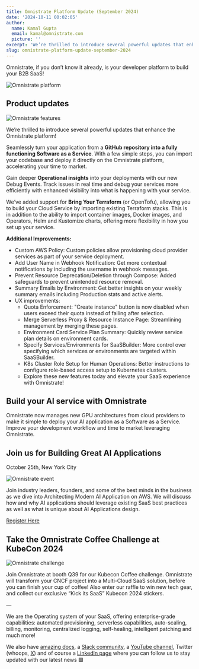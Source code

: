 ```yaml
---
title: Omnistrate Platform Update (September 2024)
date: '2024-10-11 00:02:05'
author:
  name: Kamal Gupta
  email: kamal@omnistrate.com
  picture: ''
excerpt: 'We’re thrilled to introduce several powerful updates that enhance the Omnistrate platform!'
slug: omnistrate-platform-update-september-2024
---
```


Omnistrate, if you don’t know it already, is your developer platform to build your B2B SaaS!

![Omnistrate platform][1]


## Product updates


![Omnistrate features][2]

We’re thrilled to introduce several powerful updates that enhance the Omnistrate platform!

Seamlessly turn your application from a **GitHub repository into a fully functioning Software as a Service**. With a few simple steps, you can import your codebase and deploy it directly on the Omnistrate platform, accelerating your time to market.

Gain deeper **Operational insights** into your deployments with our new Debug Events. Track issues in real time and debug your services more efficiently with enhanced visibility into what is happening with your service. 

We’ve added support for **Bring Your Terraform** (or OpenTofu), allowing you to build your Cloud Service by importing existing Terraform stacks. This is in addition to the ability to import container images, Docker images, and Operators, Helm and Kustomize charts, offering more flexibility in how you set up your service.

**Additional Improvements:**

- Custom AWS Policy: Custom policies allow provisioning cloud provider services as part of your service deployment.
- Add User Name in Webhook Notification: Get more contextual notifications by including the username in webhook messages.
- Prevent Resource Deprecation/Deletion through Compose: Added safeguards to prevent unintended resource removal.
- Summary Emails by Environment: Get better insights on your weekly summary emails including Production stats and active alerts.
- UX improvements:
    - Quota Enforcement: "Create instance" button is now disabled when users exceed their quota instead of failing after selection.
    - Merge Serverless Proxy & Resource Instance Page: Streamlining management by merging these pages.
    - Environment Card Service Plan Summary: Quickly review service plan details on environment cards.
    - Specify Services/Environments for SaaSBuilder: More control over specifying which services or environments are targeted within SaaSBuilder.
    - K8s Cluster Role Setup for Human Operations: Better instructions to configure role-based access setup to Kubernetes clusters. 
    - Explore these new features today and elevate your SaaS experience with Omnistrate!


## Build your AI service with Omnistrate

Omnistrate now manages new GPU architectures from cloud providers to make it simple to deploy your AI application as a Software as a Service. Improve your development workflow and time to market leveraging Omnistrate.


## Join us for Building Great AI Applications

October 25th, New York City
                 
![Omnistrate event][3]

Join industry leaders, founders, and some of the best minds in the business as we dive into Architecting Modern AI Application on AWS. We will discuss how and why AI applications should leverage existing SaaS best practices as well as what is unique about AI Applications design.

[Register Here][10]


## Take the Omnistrate Coffee Challenge at KubeCon 2024

![Omnistrate challenge][4]

Join Omnistrate at booth Q39 for our Kubecon Coffee challenge. Omnistrate will transform your CNCF project into a Multi-Cloud SaaS solution, before you can finish your cup of coffee!  Also enter our raffle to win new tech gear, and collect our exclusive “Kick its SaaS” Kubecon 2024 stickers.

— 

We are the Operating system of your SaaS, offering enterprise-grade capabilities: automated provisioning, serverless capabilities, auto-scaling, billing, monitoring, centralized logging, self-healing, intelligent patching and much more!

We also have [amazing docs][5], a [Slack community][9], a [YouTube channel][6], Twitter (whoops, [X][8]) and of course a [LinkedIn page][7] where you can follow us to stay updated with our latest news 🟩

  [1]: https://drive.google.com/thumbnail?id=1TLmi87MFqPI2Sm9JVAETnu49nCbI6A5g&sz=w720
  [2]: https://drive.google.com/thumbnail?id=1s7okjnKAgZxSH8HPb5I20MYgq_OykNie&sz=w720
  [3]: https://drive.google.com/thumbnail?id=15j67oj3YtZ4koYYCH403Ij7iVkC5o2DI&sz=w720
  [4]: https://drive.google.com/thumbnail?id=1a0Daob83fE17rAI7KfD4RPU-VXcv7xeq&sz=w720
  [5]: http://docs.omnistrate.com
  [6]: https://www.youtube.com/@omnistrate
  [7]: https://www.linkedin.com/company/omnistrate/
  [8]: https://twitter.com/omnistrate
  [9]: https://join.slack.com/t/cloudnative-u5h1399/shared_invite/zt-1qf3cgi37-lCV1vKJlrBioqGuVjKBtyw
  [10]: https://omnistrate.us17.list-manage.com/track/click?u=08ffbac64293e1abc50999571&id=e114a6e20b&e=a6912e82f6
